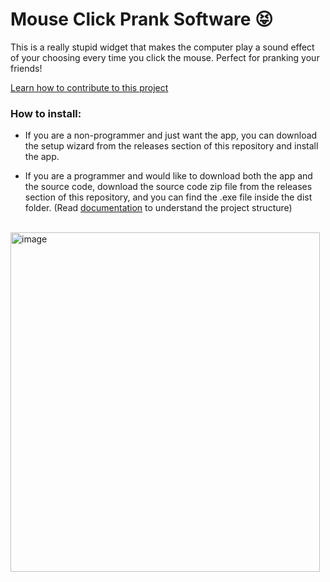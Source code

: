 
# Mouse Click Prank Software 😝

This is a really stupid widget that makes the computer play a sound effect of your choosing every time you click the mouse. Perfect for pranking your friends!

[Learn how to contribute to this project](docs/CONTRIBUTE)

### How to install:

- If you are a non-programmer and just want the app, you can download the setup wizard from the releases section of this repository and install the app.

- If you are a programmer and would like to download both the app and the source code, download the source code zip file from the releases section of this repository, and you can find the .exe file inside the dist folder. (Read [documentation](docs/DOCUMENTATION) to understand the project structure)

<br>
<img width="495" height="543" alt="image" src="https://github.com/user-attachments/assets/d6ac5599-8f68-43e3-a8e2-9cb995169094" />
<br>
